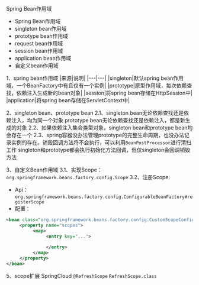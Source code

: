 Spring Bean作用域
- Spring Bean作用域
- singleton bean作用域
- prototype bean作用域
- request bean作用域
- session bean作用域
- application bean作用域
- 自定义bean作用域

1、spring bean作用域
|来源|说明|
|---|---|
|singleton|默认spring bean作用域，一个BeanFactory中有且仅有一个实例|
|prototype|原型作用域，每次依赖查找，依赖注入生成新的bean对象|
|session|将spring bean存储在HttpSession中|
|application|将spring bean存储在ServletContext中|

2、singleton bean、prototype bean
2.1、singleton bean无论依赖查找还是依赖注入，均为同一个对象
     prototype bean无论依赖查找还是依赖注入，都是新生成的对象
2.2、如果依赖注入集合类型对象，singleton bean和prototype bean均会存在一个
2.3、spring容器没办法管理prototype的完整生命周期，也没办法记录实例的存在。销毁回调方法将不会执行，可以利用`BeanPostProcessor`进行清扫工作
     singleton和prototype都会执行初始化方法回调，但仅singleton会回调销毁方法

3、自定义Bean作用域
3.1、实现Scope：`org.springframework.beans.factory.config.Scope`
3.2、注册Scope:
- Api：`org.springframework.beans.factory.config.ConfigurableBeanFactory#registerScope`
- 配置：
```xml
<bean class="org.springframework.beans.factory.config.CustomScopeConfigurer">
     <property name="scopes">
          <map>
               <entry key="...">
                    
               </entry>
          </map>
     </property>
</bean>
```

5、scope扩展
SpringCloud `@RefreshScope`  `RefreshScope.class`  